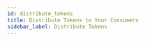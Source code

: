 ```yaml
---
id: distribute_tokens
title: Distribute Tokens to Your Consumers
sidebar_label: Distribute Tokens
---
```


